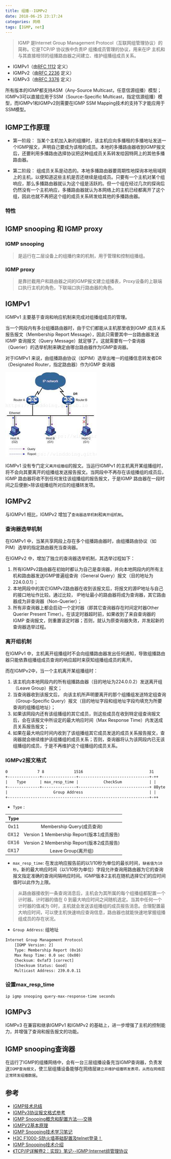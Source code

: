 ```yaml
---
title: 组播--IGMPv2
date: 2018-06-25 23:17:24
categories: 网络
tags: [IGMP, net]
---
```


>IGMP 是Internet Group Management Protocol（互联网组管理协议）的简称。它是TCP/IP 协议族中负责IP 组播成员管理的协议，用来在IP 主机和与其直接相邻的组播路由器之间建立、维护组播组成员关系。

<!--more-->

* IGMPv1（由[RFC 1112](https://www.rfc-editor.org/rfc/rfc1112.txt) 定义）
* IGMPv2（由[RFC 2236](https://www.rfc-editor.org/rfc/rfc2236.txt) 定义）
* IGMPv3（由[RFC 3376](https://www.rfc-editor.org/rfc/rfc3376.txt) 定义）

所有版本的IGMP都支持ASM（Any-Source Multicast，任意信源组播）模型；IGMPv3可以直接应用于SSM（Source-Specific Multicast，指定信源组播）模型，而IGMPv1和IGMPv2则需要在IGMP SSM Mapping技术的支持下才能应用于SSM模型。

## IGMP工作原理

* 第一阶段： 当某个主机加入新的组播时，该主机应向多播租的多播地址发送一个IGMP报文，声明自己要成为该租的成员。本地的多播路由器收到IGMP报文后，还要利用多播路由选择协议把这种组成员关系转发给因特网上的其他多播路由器。

* 第二阶段： 组成员关系是动态的。本地多播路由器要周期性地探询本地局域网上的主机，以便知道这些主机是否还继续是组成员。只要有一个主机对某个组响应，那么多播路由器就认为这个组是活跃的。但一个组在经过几次的探询后仍然没有一个主机响应，多播路由器就认为本网络上的主机已经都离开了这个组，因此也就不再把这个组的成员关系转发给其他的多播路由器。

### 特性

## IGMP snooping 和 IGMP proxy

### IGMP snooping

> 是运行在二层设备上的组播约束的机制，用于管理和控制组播组。

### IGMP proxy

> 是靠拦截用户和路由器之间的IGMP报文建立组播表，Proxy设备的上联端口执行主机的角色，下联端口执行路由器的角色。

## IGMPv1

IGMPv1 主要基于查询和响应机制来完成对组播组成员的管理。

当一个网段内有多台组播路由器时，由于它们都能从主机那里收到IGMP 成员关系报告报文（Membership Report Message），因此只需要其中一台路由器发送IGMP 查询报文（Query Message）就足够了。这就需要有一个查询器（Querier）的选举机制来确定由哪台路由器作为IGMP查询器。

对于IGMPv1 来说，由组播路由协议（如PIM）选举出唯一的组播信息转发者DR（Designated Router，指定路由器）作为IGMP 查询器

![IGMPv1](/images/net/multicast/igmpv1.jpg)

IGMPv1 没有专门定义`离开组播组`的报文。当运行IGMPv1 的主机离开某组播组时，将不会向其要离开的组播组发送报告报文。当网段中不再存在该组播组的成员后，IGMP 路由器将收不到任何发往该组播组的报告报文，于是IGMP 路由器在一段时间之后便删>除该组播组所对应的组播转发项。

## IGMPv2

与IGMPv1 相比，IGMPv2 增加了`查询器选举机制`和`离开组机制`。

### 查询器选举机制

在IGMPv1 中，当某共享网段上存在多个组播路由器时，由组播路由协议（如PIM）选举的指定路由器充当查询器。

在IGMPv2 中，增加了独立的查询器选举机制，其选举过程如下：

1. 所有IGMPv2路由器在初始时都认为自己是查询器，并向本地网段内的所有主机和路由器发送IGMP普遍组查询（General Query）报文（目的地址为224.0.0.1）；
2. 本地网段中的其它IGMPv2路由器在收到该报文后，将报文的源IP地址与自己的接口地址作比较。通过比较， IP地址最小的路由器将成为查询器，其它路由器成为非查询器（Non-Querier）；
3. 所有非查询器上都会启动一个定时器（即其它查询器存在时间定时器Other Querier Present Timer）。在该定时器超时前，如果收到了来自查询器的IGMP 查询报文，则重置该定时器；否则，就认为原查询器失效，并发起新的查询器选举过程。

### 离开组机制

在IGMPv1 中，主机离开组播组时不会向组播路由器发出任何通知，导致组播路由器只能依靠组播组成员查询的响应超时来获知组播组成员的离开。

而在IGMPv2中，当一个主机离开某组播组时：

1. 该主机向本地网段内的所有组播路由器（目的地址为224.0.0.2）发送离开组（Leave Group）报文；
2. 当查询器收到该报文后， 向该主机所声明要离开的那个组播组发送特定组查询（Group-Specific Query）报文（目的地址字段和组地址字段均填充为所要查询的组播组地址）；
3. 如果该网段内还有该组播组的其它成员，则这些成员在收到特定组查询报文后，会在该报文中所设定的最大响应时间（Max Response Time）内发送成员关系报告报文；
4. 如果在最大响应时间内收到了该组播组其它成员发送的成员关系报告报文，查询器就会继续维护该组播组的成员关系；否则，查询器将认为该网段内已无该组播组的成员，于是不再维护这个组播组的成员关系。

### IGMPv2报文格式

```
0             7 8             1516                             31
+--------------+---------------+-------------------------------+-++
|    Type      | max_resp_time |           CheckSum            | |
+--------------+---------------+-------------------------------+ 8Byte
|                    Group Address                             | |
+--------------------------------------------------------------+-++
```

* `Type` :

|  Type | 							 |
| :---: | :------------: |
| 0x11  | Membership Query(成员查询) |
| 0X12	| Version 1 Membership Report(版本1成员报告) |
| 0X16	| Version 2 Membership Report(版本2成员报告) |
| 0X17	| Leave Group(离开组) |

* `max_resp_time`: 在发出响应报告前的以1/10秒为单位的最长时间，`缺省值为10秒`。新的最大响应时间（以1/10秒为单位）字段允许查询用路由器为它的查询报文指定准确的查询间隔响应时间。IGMP版本2主机在随机选择它们的应时间值时以此作为上限。

>从路由器接收到一条查询消息后，主机会为其所属的每个组播组都配置一个计时器。计时器的值在 0 到最大响应时间之间随机选定。当其中任何一个计时器的值减为 0时，主机就会发送该组播组的成员报告消息。合理配置最大响应时间，可以使主机快速响应查询信息，路由器也就能快速地掌握组播组成员的存在状况。

* `Group Address`: 组地址

```
Internet Group Management Protocol
    [IGMP Version: 2]
    Type: Membership Report (0x16)
    Max Resp Time: 0.0 sec (0x00)
    Checksum: 0xfaf3 [correct]
    [Checksum Status: Good]
    Multicast Address: 239.0.0.11
```

### 设置max_resp_time

```
ip igmp snooping query-max-response-time seconds
```

## IGMPv3

IGMPv3 在兼容和继承IGMPv1 和IGMPv2 的基础上，进一步增强了主机的控制能力，并增强了查询和报告报文的功能。


## IGMP snooping查询器

在运行了IGMP的组播网络中，会有一台三层组播设备充当IGMP查询器，负责发送`IGMP查询报文`，使三层组播设备能够在网络层`建立并维护组播转发表项，从而在网络层正常转发组播数据`。



## 参考

* [IGMP技术总结](https://blog.csdn.net/livelylittlefish/article/details/4286142)
* [IGMPv3协议报文格式参考](https://blog.csdn.net/shanzhizi/article/details/7645330)
* [IGMP Snooping概念和配置方法---交换](https://blog.csdn.net/mingzznet/article/details/9253607)
* [IGMPV2基本原理](http://blog.sina.com.cn/s/blog_c079d59e0102whjg.html)
* [IGMP Snooping技术学习笔记](https://blog.csdn.net/achejq/article/details/7347214)
* [H3C F1000-S防火墙基础配置及telnet登录！](http://blog.51cto.com/rongshu/1900182)
* [IGMP Snooping技术介绍](http://www.h3c.com/cn/d_200805/605838_30003_0.htm)
* [《TCP/IP详解卷2：实现》笔记--IGMP:Internet组管理协议](https://blog.csdn.net/todd911/article/details/38689681)
